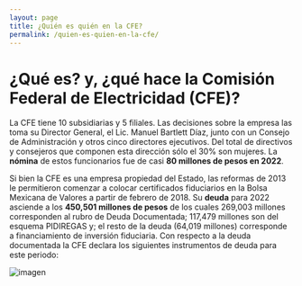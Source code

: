 ```yaml
---
layout: page
title: ¿Quién es quién en la CFE?
permalink: /quien-es-quien-en-la-cfe/
---
```


# ¿Qué es? y, ¿qué hace la Comisión Federal de Electricidad (CFE)?

La CFE tiene 10 subsidiarias y 5 filiales. Las decisiones sobre la empresa las toma su Director General, el Lic. Manuel Bartlett Díaz, junto con un Consejo de Administración y otros cinco directores ejecutivos. Del total de directivos y consejeros que componen esta dirección sólo el 30% son mujeres. La **nómina** de estos funcionarios fue de casi **80 millones de pesos en 2022**.

Si bien la CFE es una empresa propiedad del Estado, las reformas de 2013 le permitieron comenzar a colocar certificados fiduciarios en la Bolsa Mexicana de Valores a partir de febrero de 2018. Su **deuda** para 2022 asciende a los **450,501 millones de pesos** de los cuales 269,003 millones corresponden al rubro de Deuda Documentada; 117,479 millones son del esquema PIDIREGAS y; el resto de la deuda (64,019 millones) corresponde a financiamiento de inversión fiduciaria. Con respecto a la deuda documentada la CFE declara los siguientes instrumentos de deuda para este periodo:


![imagen](https://github.com/ProjectPODER/quien-es-quien-en-la-ien/assets/158624998/59ea1685-fdbb-4db4-8973-1b4c8b3f3846)

